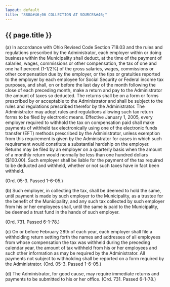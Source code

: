 ```yaml
---
layout: default 
title: "880&#46;06 COLLECTION AT SOURCE&#46;"
---
```


{{ page.title }}
----------------

​(a) In accordance with Ohio Revised Code Section 718.03 and the rules
and regulations prescribed by the Administrator, each employer within or
doing business within the Municipality shall deduct, at the time of the
payment of salaries, wages, commissions or other compensation, the tax
of one and one half percent (1-1/2%) of the gross salaries, wages,
commissions or other compensation due by the employer, or the tips or
gratuities reported to the employer by each employee for Social Security
or Federal income tax purposes, and shall, on or before the last day of
the month following the close of each preceding month, make a return and
pay to the Administrator the amount of taxes so deducted. The returns
shall be on a form or forms prescribed by or acceptable to the
Administrator and shall be subject to the rules and regulations
prescribed therefor by the Administrator. The Administrator may adopt
rules and regulations allowing such tax return forms to be filed by
electronic means. Effective January 1, 2005, every employer required to
withhold the tax on compensation paid shall make payments of withheld
tax electronically using one of the electronic funds transfer (EFT)
methods prescribed by the Administrator, unless exemption from this
requirement is given by the Administrator for cases in which such
requirement would constitute a substantial hardship on the employer.
Returns may be filed by an employer on a quarterly basis when the amount
of a monthly return would normally be less than one hundred dollars
(\$100.00). Such employer shall be liable for the payment of the tax
required to be deducted and withheld, whether or not such taxes have in
fact been withheld.

(Ord. 05-3. Passed 1-6-05.)

​(b) Such employer, in collecting the tax, shall be deemed to hold the
same, until payment is made by such employer to the Municipality, as a
trustee for the benefit of the Municipality, and any such tax collected
by such employer from his or her employees shall, until the same is paid
to the Municipality, be deemed a trust fund in the hands of such
employer.

(Ord. 731. Passed 6-1-78.)

​(c) On or before February 28th of each year, each employer shall file a
withholding return setting forth the names and addresses of all
employees from whose compensation the tax was withheld during the
preceding calendar year, the amount of tax withheld from his or her
employees and such other information as may be required by the
Administrator. All payments not subject to withholding shall be reported
on a form required by the Administrator. (Ord. 05-3. Passed 1-6-05.)

​(d) The Administrator, for good cause, may require immediate returns
and payments to be submitted to his or her office. (Ord. 731. Passed
6-1-78.)
